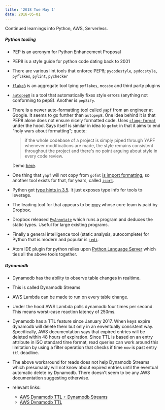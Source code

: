 ```yaml
---
title: '2018 Tue May 1'
date: 2018-05-01
---
```


Continued learnings into Python, AWS, Serverless.

##### Python tooling

- PEP is an acronym for Python Enhancement Proposal
- PEP8 is a style guide for python code dating back to 2001
- There are various lint tools that enforce PEP8; `pycodestyle`, `pydocstyle`, `pyflakes`, `pylint`, `pychecker`
- [`flake8`](https://github.com/PyCQA/flake8) is an aggregate tool tying `pyflakes`, `mccabe` and third party plugins
- [`autopep8`](https://github.com/hhatto/autopep8) is a tool that automatically fixes style errors (anything not conforming to pep8). Another is `pep8ify`.
- There is a newer auto-formatting tool called [`yapf`](https://github.com/google/yapf) from an engineer at Google. It seems to go further than `autopep8`. One idea behind it is that PEP8 alone does not ensure nicely formatted code. Uses [`clang-format`](https://clang.llvm.org/docs/ClangFormat.html) under the hood. Says itself is similar in idea to `gofmt` in that it aims to end "holy wars about formatting"; quote:

  > if the whole codebase of a project is simply piped through YAPF whenever modifications are made, the style remains consistent throughout the project and there's no point arguing about style in every code review.

  Demo [here](https://yapf.now.sh/).

- One thing that `yapf` will not copy from `gofmt` [is import formatting](https://github.com/google/yapf/issues/385), so another tool exists for that, for years, called [`isort`](https://github.com/timothycrosley/isort).
- Python got [type hints in 3.5](https://www.python.org/dev/peps/pep-0484/). It just exposes type info for tools to leverage.
- The leading tool for that appears to be [`mypy`](http://mypy-lang.org/) whose core team is paid by Dropbox.
- Dropbox released [`PyAnnotate`](http://mypy-lang.blogspot.ca/2017/11/dropbox-releases-pyannotate-auto.html) which runs a program and deduces the static types. Useful for large existing programs.
- Finally a general intelligence tool (static analysis, autocomplete) for Python that is modern and popular is [`jedi`](https://github.com/davidhalter/jedi).
- Atom IDE plugin for python relies upon [Python Language Server](https://github.com/palantir/python-language-server) which ties all the above tools together.

##### Dynamodb

- Dynamodb has the ability to observe table changes in realtime.
- This is called Dynamodb Streams
- AWS Lambda can be made to run on every table change.
- Under the hood AWS Lambda polls dynamodb four times per second. This means worst-case reaction latency of 250ms.
- Dynamodb has a TTL feature since January 2017. When keys expire dynamodb will delete them but only in an enventually consistent way. Specifically, AWS documentation says that expired entries will be deleted within 48 hours of expiration. Since TTL is based on an entry attribute in ISO standard time format, read queries can work around this limitation by using a filter operation that checks if time `now` is past entry `ttl` deadline.
- The above workaround for reads does not help Dynamodb Streams which presumably will not know about expired entries until the eventual automatic delete by Dynamodb. There doesn't seem to be any AWS documentation suggesting otherwise.
- relevant links:

  - [AWS Dynamodb TTL + Dynamodb Streams](https://docs.aws.amazon.com/amazondynamodb/latest/developerguide/time-to-live-ttl-streams.html)
  - [AWS Dynamodb TTL](https://docs.aws.amazon.com/amazondynamodb/latest/developerguide/TTL.html)
